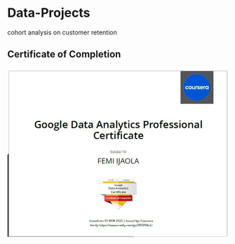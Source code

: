 # Data-Projects
cohort analysis on customer retention

## Certificate of Completion

![Certificate of Completion](./google/data_cert.JPG)
